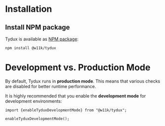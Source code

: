 # Installation

## Install NPM package

Tydux is available as [NPM package](https://www.npmjs.com/package/@w11k/tydux):

```
npm install @w11k/tydux
```

# Development vs. Production Mode

By default, Tydux runs in **production mode**. This means that various checks are disabled for better runtime performance.

It is highly recommended that you enable the **development mode** for development environments:

```
import {enableTyduxDevelopmentMode} from "@w11k/tydux";

enableTyduxDevelopmentMode();
```

